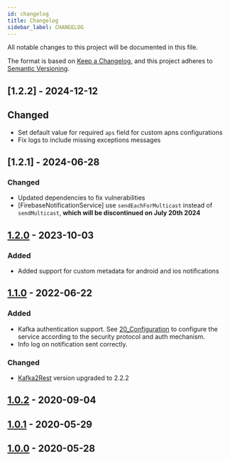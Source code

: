 ```yaml
---
id: changelog
title: Changelog
sidebar_label: CHANGELOG
---
```


<!--
WARNING: this file was automatically generated by Mia-Platform Doc Aggregator.
DO NOT MODIFY IT BY HAND.
Instead, modify the source file and run the aggregator to regenerate this file.
-->

All notable changes to this project will be documented in this file.

The format is based on [Keep a Changelog](https://keepachangelog.com/en/1.0.0/),
and this project adheres to [Semantic Versioning](https://semver.org/spec/v2.0.0.html).

## [1.2.2] - 2024-12-12

## Changed
- Set default value for required `aps` field for custom apns configurations
- Fix logs to include missing exceptions messages

## [1.2.1] - 2024-06-28

### Changed
- Updated dependencies to fix vulnerabilities
- [FirebaseNotificationService] use `sendEachForMulticast` instead of `sendMulticast`, **which will be discontinued on July 20th 2024**

## [1.2.0] - 2023-10-03

### Added

- Added support for custom metadata for android and ios notifications

## [1.1.0] - 2022-06-22

### Added

- Kafka authentication support. See [20_Configuration](docs/20_configuration.md) to configure the service according to the security protocol and auth mechanism.
- Info log on notification sent correctly.

### Changed

- [Kafka2Rest](https://git.tools.mia-platform.eu/platform/libraries/kafka2rest) version upgraded to 2.2.2

## [1.0.2] - 2020-09-04

## [1.0.1] - 2020-05-29

## [1.0.0] - 2020-05-28

[Unreleased]: https://git.tools.mia-platform.eu/platform/plugins/kafka2firebase/-/compare?from=master&to=master
[1.2.0]: https://git.tools.mia-platform.eu/platform/plugins/kafka2firebase/-/tags/v1.2.0
[1.1.0]: https://git.tools.mia-platform.eu/platform/plugins/kafka2firebase/-/tags/v1.1.0
[1.0.2]: https://git.tools.mia-platform.eu/platform/plugins/kafka2firebase/-/tags/v1.0.2
[1.0.1]: https://git.tools.mia-platform.eu/platform/plugins/kafka2firebase/-/tags/v1.0.1
[1.0.0]: https://git.tools.mia-platform.eu/platform/plugins/kafka2firebase/-/tags/v1.0.0

